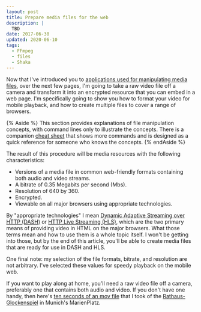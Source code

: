 ```yaml
---
layout: post
title: Prepare media files for the web
description: |
  TBD
date: 2017-06-30
updated: 2020-06-10
tags:
  - FFmpeg
  - files
  - Shaka
---
```


Now that I've introduced you to [applications used for manipulating media
files](../application-basics), over the next few pages, I'm going to take a raw
video file off a camera and transform it into an encrypted resource that you can
embed in a web page. I'm specifically going to show you how to format your video
for mobile playback, and how to create multiple files to cover a range of
browsers.

{% Aside %}
This section provides explanations of file manipulation concepts,
with command lines only to illustrate the concepts. There is a companion [cheat
sheet](../cheatsheet) that shows more commands and is designed as a quick reference
for someone who knows the concepts.
{% endAside %}

The result of this procedure will be media resources with the following
characteristics:

+  Versions of a media file in common web-friendly formats containing both audio
   and video streams.
+  A bitrate of 0.35 Megabits per second (Mbs).
+  Resolution of 640 by 360.
+  Encrypted.
+  Viewable on all major browsers using appropriate technologies.

By "appropriate technologies" I mean [Dynamic Adaptive Streaming over HTTP
(DASH)](https://developer.mozilla.org/en-US/docs/Web/HTML/DASH_Adaptive_Streaming_for_HTML_5_Video)
or [HTTP Live Streaming
(HLS)](https://developer.apple.com/documentation/http_live_streaming), which are
the two primary means of providing video in HTML on the major browsers. What
those terms mean and how to use them is a whole topic itself. I won't be getting
into those, but by the end of this article, you'll be able to create media files
that are ready for use in DASH and HLS.

One final note: my selection of the file formats, bitrate, and resolution are
not arbitrary. I've selected these values for speedy playback on the mobile web.

If you want to play along at home, you'll need a raw video file off a camera,
preferably one that contains both audio and video. If you don't have one handy,
then here's [ten seconds of an mov
file](https://storage.googleapis.com/webfundamentals-assets/fundamentals/media/videos/glocken.mov)
that I took of the
[Rathaus-Glockenspiel](https://en.wikipedia.org/wiki/Rathaus-Glockenspiel)
in Munich's MarienPlatz.

